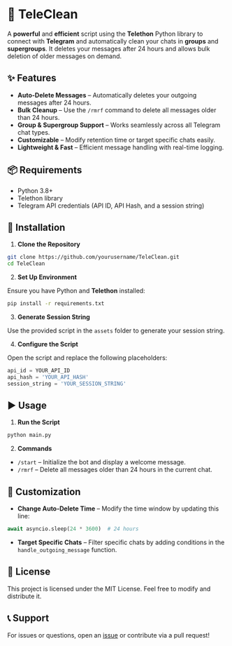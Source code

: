 # 📢 TeleClean

A **powerful** and **efficient** script using the **Telethon** Python library to connect with **Telegram** and automatically clean your chats in **groups** and **supergroups**. It deletes your messages after 24 hours and allows bulk deletion of older messages on demand.

## ✨ Features

- **Auto-Delete Messages** – Automatically deletes your outgoing messages after 24 hours.
- **Bulk Cleanup** – Use the `/rmrf` command to delete all messages older than 24 hours.
- **Group & Supergroup Support** – Works seamlessly across all Telegram chat types.
- **Customizable** – Modify retention time or target specific chats easily.
- **Lightweight & Fast** – Efficient message handling with real-time logging.

## 📦 Requirements

- Python 3.8+
- Telethon library
- Telegram API credentials (API ID, API Hash, and a session string)

## 🚀 Installation

1. **Clone the Repository**

```bash
git clone https://github.com/yourusername/TeleClean.git
cd TeleClean
```

2. **Set Up Environment**

Ensure you have Python and **Telethon** installed:

```bash
pip install -r requirements.txt
```

3. **Generate Session String**

Use the provided script in the `assets` folder to generate your session string.

4. **Configure the Script**

Open the script and replace the following placeholders:

```python
api_id = YOUR_API_ID
api_hash = 'YOUR_API_HASH'
session_string = 'YOUR_SESSION_STRING'
```

## ▶️ Usage

1. **Run the Script**

```bash
python main.py
```

2. **Commands**

- `/start` – Initialize the bot and display a welcome message.
- `/rmrf` – Delete all messages older than 24 hours in the current chat.

## 🔧 Customization

- **Change Auto-Delete Time** – Modify the time window by updating this line:

```python
await asyncio.sleep(24 * 3600)  # 24 hours
```

- **Target Specific Chats** – Filter specific chats by adding conditions in the `handle_outgoing_message` function.

## 📜 License

This project is licensed under the MIT License. Feel free to modify and distribute it.

## 📞 Support

For issues or questions, open an [issue](https://github.com/yourusername/TeleClean/issues) or contribute via a pull request!

